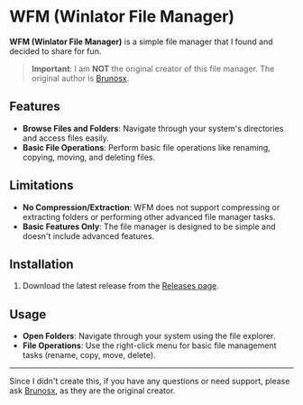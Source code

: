 # WFM (Winlator File Manager)

**WFM (Winlator File Manager)** is a simple file manager that I found and decided to share for fun. 

> **Important**: I am **NOT** the original creator of this file manager. The original author is [Brunosx](https://github.com/Brunodev85).

## Features

- **Browse Files and Folders**: Navigate through your system's directories and access files easily.
- **Basic File Operations**: Perform basic file operations like renaming, copying, moving, and deleting files.

## Limitations

- **No Compression/Extraction**: WFM does not support compressing or extracting folders or performing other advanced file manager tasks.
- **Basic Features Only**: The file manager is designed to be simple and doesn't include advanced features.

## Installation

1. Download the latest release from the [Releases page](https://github.com/ZohanHaqu/WFM/releases/tag/1.4).

## Usage

- **Open Folders**: Navigate through your system using the file explorer.
- **File Operations**: Use the right-click menu for basic file management tasks (rename, copy, move, delete).

---

Since I didn't create this, if you have any questions or need support, please ask [Brunosx](https://github.com/Brunodev85), as they are the original creator.
